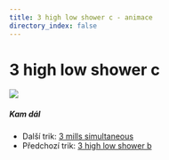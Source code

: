 ```yaml
---
title: 3 high low shower c - animace
directory_index: false
---
```


# 3 high low shower c

![](/animace/img/3-high-low-shower-c.gif)

##### Kam dál

- Další trik: [3 mills simultaneous](3-mills-simultaneous.html "Další trik 3 mills simultaneous")
- Předchozí trik: [3 high low shower b](3-high-low-shower-b.html "Předchozí trik 3 high low shower b")

